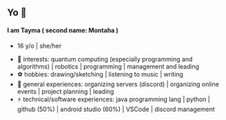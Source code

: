 ## Yo 👾

#### I am Tayma ( second name: Montaha )
* 16 y/o | she/her

- 🔭 interests: quantum computing (especially programming and algorithms) | robotics | programming | management and leading
- ⚽ hobbies: drawing/sketching | listening to music | writing
- 💼 general experiences: organizing servers (discord) | organizing online events | project planning | leading
- ⚡ technical/software experiences: java programming lang | python | github (50%) | android studio (60%) | VSCode | discord management
